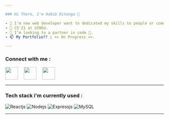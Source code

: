 ```yaml
---

### Hi There, I'm Habib Ritonga 👋

- 👋 I'm new web developer want to dedicated my skills to people or communities around me. So if you want collaborating with me, please to connect with me through my socials listed up above. Check out my projects down below, and kindly leave a star (or "like") if you found anything I've made useful. Looking forward to connecting with you! ❤️
- 📖 CS'21 at UINSU.
- 💞️ I’m looking to a partner in code 👀.
- 📫 My Portfolio?? : << On Progress >>.

---
```


### Connect with me :
<a href = "https://www.instagram.com/mhdnaufalhartg/" alt="Instagram"><img src="https://img.icons8.com/fluency//000000/instagram-new.png" height="40" width="40" style= margin-right:15px;/></a>
<a href = "https://www.twitter.com/mhdnaufalhartg/" alt="Twitter"><img src="https://cdn-icons-png.flaticon.com/512/3128/3128310.png" height="40" width="40" style= margin-right:15px;/></a>
<a href = "mailto:devdothabib@gmail.com" alt="Email"><img src="https://img.icons8.com/color/48/000000/gmail-new.png" height="40" width="40" style= margin-right:15px;/></a>

---

### Tech stack i'm currently used :
![Reactjs](https://img.shields.io/badge/-React-blue?style=for-the-badge)
![Nodejs](https://img.shields.io/badge/-node-js?style=for-the-badge)
![Expressjs](https://img.shields.io/badge/-Express-green?style=for-the-badge)
![MySQL](https://img.shields.io/badge/-mysql-white?style=for-the-badge)

---
